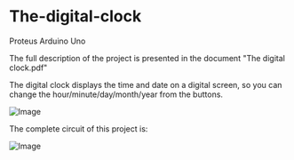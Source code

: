 # The-digital-clock
Proteus
Arduino Uno

The full description of the project is presented in the document "The digital clock.pdf"

The digital clock displays the time and date on a digital screen, so you can change the hour/minute/day/month/year from the buttons.

![Image](https://github.com/user-attachments/assets/54e428a5-2707-4b14-8da3-ac826386af75)

The complete circuit of this project is:

![Image](https://github.com/user-attachments/assets/79015b7c-e4f0-4f67-b9f2-9ca59dce9e76)




